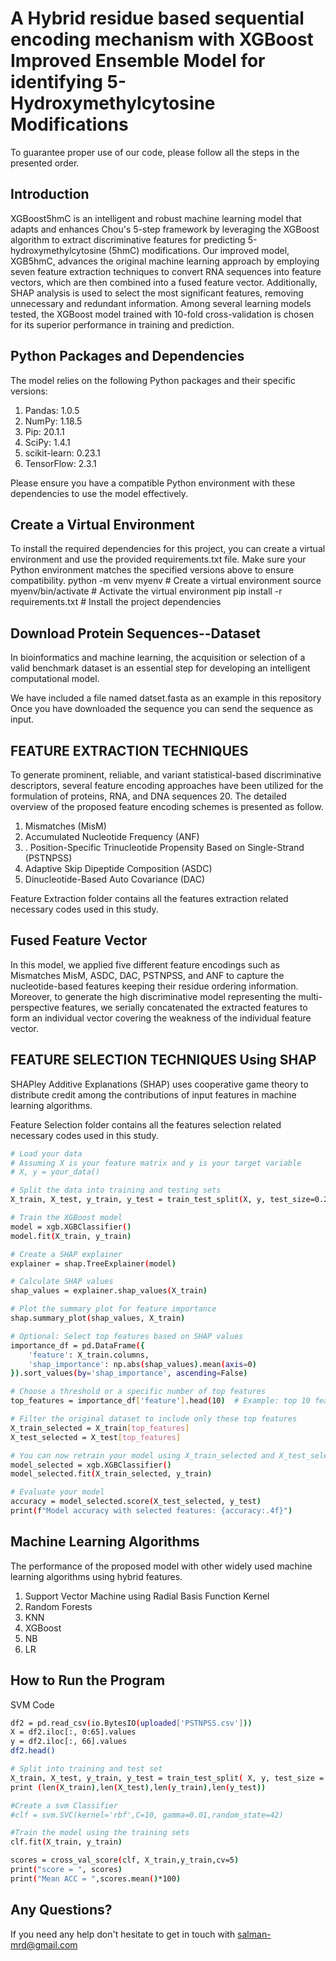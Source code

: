 # A Hybrid residue based sequential encoding mechanism with XGBoost Improved Ensemble Model for identifying 5-Hydroxymethylcytosine Modifications
To guarantee proper use of our code, please follow all the steps in the presented order.
## Introduction
XGBoost5hmC is an intelligent and robust machine learning model that adapts and enhances Chou's 5-step framework by leveraging the XGBoost algorithm to extract discriminative features for predicting 5-hydroxymethylcytosine (5hmC) modifications. Our improved model, XGB5hmC, advances the original machine learning approach by employing seven feature extraction techniques to convert RNA sequences into feature vectors, which are then combined into a fused feature vector. Additionally, SHAP analysis is used to select the most significant features, removing unnecessary and redundant information. Among several learning models tested, the XGBoost model trained with 10-fold cross-validation is chosen for its superior performance in training and prediction.
## Python Packages and Dependencies
The model relies on the following Python packages and their specific versions:
1. Pandas: 1.0.5
2. NumPy: 1.18.5
3. Pip: 20.1.1
4. SciPy: 1.4.1
5. scikit-learn: 0.23.1
6. TensorFlow: 2.3.1

Please ensure you have a compatible Python environment with these dependencies to use the model effectively.
## Create a Virtual Environment
To install the required dependencies for this project, you can create a virtual environment and use the provided requirements.txt file. Make sure your Python environment matches the specified versions above to ensure compatibility.
python -m venv myenv  # Create a virtual environment
source myenv/bin/activate  # Activate the virtual environment
pip install -r requirements.txt  # Install the project dependencies
## Download Protein Sequences--Dataset
In bioinformatics and machine learning, the acquisition or selection of a valid benchmark dataset is an essential step for developing an intelligent computational model. 

We have included a file named datset.fasta as an example in this repository
Once you have downloaded the sequence you can send the sequence as input.
## FEATURE EXTRACTION TECHNIQUES
To generate prominent, reliable, and variant statistical-based discriminative descriptors, several feature encoding approaches have been utilized for the formulation of proteins, RNA, and DNA sequences 20. The detailed overview of the proposed feature encoding schemes is presented as follow.
1. Mismatches (MisM)
2. Accumulated Nucleotide Frequency (ANF)
3. . Position-Specific Trinucleotide Propensity Based on Single-Strand (PSTNPSS)
4. Adaptive Skip Dipeptide Composition (ASDC)
5. Dinucleotide-Based Auto Covariance (DAC)

Feature Extraction folder contains all the features extraction related necessary codes used in this study.

## Fused Feature Vector 
In this model, we applied five different feature encodings such as Mismatches MisM, ASDC, DAC, PSTNPSS, and ANF to capture the nucleotide-based features keeping their residue ordering information. Moreover, to generate the high discriminative model representing the multi-perspective features, we serially concatenated the extracted features to form an individual vector covering the weakness of the individual feature vector.  

## FEATURE SELECTION TECHNIQUES Using SHAP
SHAPley Additive Explanations (SHAP) uses cooperative game theory to distribute credit among the contributions of input features in machine learning algorithms. 

Feature Selection folder contains all the features selection related necessary codes used in this study.
```bash
# Load your data
# Assuming X is your feature matrix and y is your target variable
# X, y = your_data()

# Split the data into training and testing sets
X_train, X_test, y_train, y_test = train_test_split(X, y, test_size=0.2, random_state=42)

# Train the XGBoost model
model = xgb.XGBClassifier()
model.fit(X_train, y_train)

# Create a SHAP explainer
explainer = shap.TreeExplainer(model)

# Calculate SHAP values
shap_values = explainer.shap_values(X_train)

# Plot the summary plot for feature importance
shap.summary_plot(shap_values, X_train)

# Optional: Select top features based on SHAP values
importance_df = pd.DataFrame({
    'feature': X_train.columns,
    'shap_importance': np.abs(shap_values).mean(axis=0)
}).sort_values(by='shap_importance', ascending=False)

# Choose a threshold or a specific number of top features
top_features = importance_df['feature'].head(10)  # Example: top 10 features

# Filter the original dataset to include only these top features
X_train_selected = X_train[top_features]
X_test_selected = X_test[top_features]

# You can now retrain your model using X_train_selected and X_test_selected
model_selected = xgb.XGBClassifier()
model_selected.fit(X_train_selected, y_train)

# Evaluate your model
accuracy = model_selected.score(X_test_selected, y_test)
print(f"Model accuracy with selected features: {accuracy:.4f}")
```
## Machine Learning Algorithms
The performance of the proposed model with other widely used machine learning algorithms using hybrid features. 
1. Support Vector Machine using Radial Basis Function Kernel
2. Random Forests
3. KNN
4. XGBoost
5. NB
6. LR

## How to Run the Program
SVM Code
```bash
df2 = pd.read_csv(io.BytesIO(uploaded['PSTNPSS.csv']))
X = df2.iloc[:, 0:65].values
y = df2.iloc[:, 66].values
df2.head()

# Split into training and test set
X_train, X_test, y_train, y_test = train_test_split( X, y, test_size = 0.2, random_state=42)
print (len(X_train),len(X_test),len(y_train),len(y_test))

#Create a svm Classifier
#clf = svm.SVC(kernel='rbf',C=10, gamma=0.01,random_state=42)

#Train the model using the training sets
clf.fit(X_train, y_train)

scores = cross_val_score(clf, X_train,y_train,cv=5)
print("score = ", scores)
print("Mean ACC = ",scores.mean()*100)
```

## Any Questions?
If you need any help don't hesitate to get in touch with salman-mrd@gmail.com
